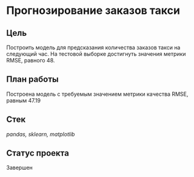 # Прогнозирование заказов такси

## Цель
Построить модель для предсказания количества заказов такси на следующий час. На тестовой выборке достигнуть значения метрики RMSE, равного 48.

## План работы
Построена модель с требуемым значением метрики качества RMSE, равным 47.19

## Стек
*pandas, sklearn, matplotlib*

## Статус проекта
Завершен

